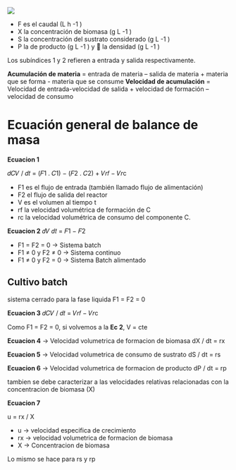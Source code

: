 ![](https://i.imgur.com/EYLcNm5.png)

- F es el caudal (L h -1 )
- X la concentración de biomasa (g L -1 )
- S la concentración del sustrato considerado (g L -1 )
- P la de producto (g L -1 ) y  la densidad (g L -1 )

Los subíndices 1 y 2 refieren a entrada y salida respectivamente.

**Acumulación de materia** = entrada de materia – salida de materia + materia que se forma - materia que se consume
**Velocidad de acumulación** = Velocidad de entrada-velocidad de salida + velocidad de formación –velocidad de consumo

# Ecuación general de balance de masa

**Ecuacion 1**

𝑑𝐶𝑉 / 𝑑𝑡 = (𝐹1 . 𝐶1) − (𝐹2 . 𝐶2) + 𝑉𝑟𝑓 − 𝑉𝑟c

- F1 es el flujo de entrada (también llamado flujo de alimentación)
- F2 el flujo de salida del reactor
- V es el volumen al tiempo t
- rf la velocidad volumétrica de formación de C
- rc la velocidad volumétrica de consumo del componente C.

**Ecuacion 2**
𝑑𝑉 𝑑𝑡 = 𝐹1 − 𝐹2

- F1 = F2 = 0 → Sistema batch
- F1 ≠ 0 y F2 ≠ 0 → Sistema continuo
- F1 ≠ 0 y F2 = 0 → Sistema Batch alimentado

## Cultivo batch

sistema cerrado para la fase liquida
F1 = F2 = 0

**Ecuacion 3**
𝑑𝐶𝑉 / 𝑑𝑡 = 𝑉𝑟𝑓 − 𝑉𝑟c

Como F1 = F2 = 0, si volvemos a la **Ec 2**, V = cte

**Ecuacion 4** → Velocidad volumetrica de formacion de biomasa
dX / dt = rx

**Ecuacion 5** → Velocidad volumetrica de consumo de sustrato
dS / dt = rs

**Ecuacion 6** → Velocidad volumetrica de formacion de producto
dP / dt = rp

tambien se debe caracterizar a las velocidades relativas relacionadas con la concentracion de biomasa (X)

**Ecuacion 7**

u = rx / X

- u → velocidad especifica de crecimiento
- rx → velocidad volumetrica de formacion de biomasa
- X → Concentracion de biomasa

Lo mismo se hace para rs y rp